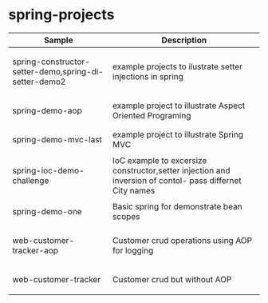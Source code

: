 # spring-projects
<table>

<thead>
<tr>
<th>Sample</th>
<th>Description</th>
</tr>
</thead>
<tbody>
<tr>
 	
<td><p>spring-constructor-setter-demo,spring-di-setter-demo2<p></td> <td> example projects to ilustrate setter injections in spring</td></tr>
 	<tr><td><p>spring-demo-aop</p></td><td> example project to illustrate Aspect Oriented Programing</td></tr>
        <tr><td><p>spring-demo-mvc-last</p></td><td> example project to illustrate Spring MVC</td></tr>
        <tr><td><p>spring-ioc-demo-challenge</p></td><td> IoC example to excersize constructor,setter injection and inversion of contol- pass differnet City names</td></tr>        
        <tr><td><p>spring-demo-one</p></td><td>Basic spring for demonstrate bean scopes</td></tr>
        <tr><td><p>web-customer-tracker-aop</p></td><td>Customer crud operations using AOP for logging</td></tr>
        <tr><td><p>web-customer-tracker</p></td><td>Customer crud but without AOP</td>
</table>
